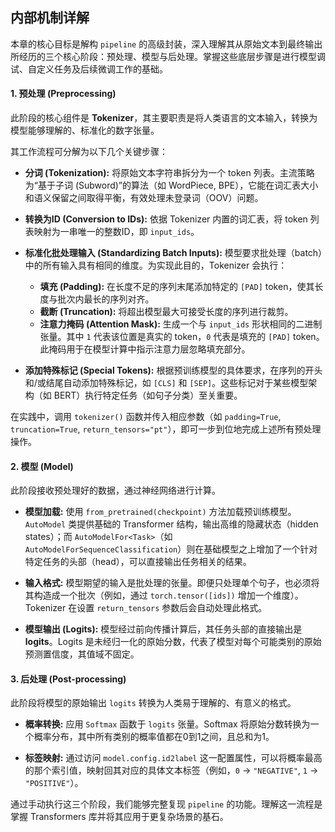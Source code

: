## 内部机制详解

本章的核心目标是解构 `pipeline` 的高级封装，深入理解其从原始文本到最终输出所经历的三个核心阶段：预处理、模型与后处理。掌握这些底层步骤是进行模型调试、自定义任务及后续微调工作的基础。

#### 1. 预处理 (Preprocessing)

此阶段的核心组件是 **Tokenizer**，其主要职责是将人类语言的文本输入，转换为模型能够理解的、标准化的数字张量。

其工作流程可分解为以下几个关键步骤：

* **分词 (Tokenization):**
  将原始文本字符串拆分为一个 token 列表。主流策略为“基于子词 (Subword)”的算法（如 WordPiece, BPE），它能在词汇表大小和语义保留之间取得平衡，有效处理未登录词（OOV）问题。

* **转换为ID (Conversion to IDs):**
  依据 Tokenizer 内置的词汇表，将 token 列表映射为一串唯一的整数ID，即 `input_ids`。

* **标准化批处理输入 (Standardizing Batch Inputs):**
  模型要求批处理（batch）中的所有输入具有相同的维度。为实现此目的，Tokenizer 会执行：

  * **填充 (Padding):** 在长度不足的序列末尾添加特定的 `[PAD]` token，使其长度与批次内最长的序列对齐。
  * **截断 (Truncation):** 将超出模型最大可接受长度的序列进行裁剪。
  * **注意力掩码 (Attention Mask):** 生成一个与 `input_ids` 形状相同的二进制张量。其中 `1` 代表该位置是真实的 token，`0` 代表是填充的 `[PAD]` token。此掩码用于在模型计算中指示注意力层忽略填充部分。

* **添加特殊标记 (Special Tokens):**
  根据预训练模型的具体要求，在序列的开头和/或结尾自动添加特殊标记，如 `[CLS]` 和 `[SEP]`。这些标记对于某些模型架构（如 BERT）执行特定任务（如句子分类）至关重要。

在实践中，调用 `tokenizer()` 函数并传入相应参数（如 `padding=True`, `truncation=True`, `return_tensors="pt"`），即可一步到位地完成上述所有预处理操作。

#### 2. 模型 (Model)

此阶段接收预处理好的数据，通过神经网络进行计算。

* **模型加载:**
  使用 `from_pretrained(checkpoint)` 方法加载预训练模型。`AutoModel` 类提供基础的 Transformer 结构，输出高维的隐藏状态（hidden states）；而 `AutoModelFor<Task>`（如 `AutoModelForSequenceClassification`）则在基础模型之上增加了一个针对特定任务的头部（head），可以直接输出任务相关的结果。

* **输入格式:**
  模型期望的输入是批处理的张量。即便只处理单个句子，也必须将其构造成一个批次（例如，通过 `torch.tensor([ids])` 增加一个维度）。Tokenizer 在设置 `return_tensors` 参数后会自动处理此格式。

* **模型输出 (Logits):**
  模型经过前向传播计算后，其任务头部的直接输出是 **logits**。Logits 是未经归一化的原始分数，代表了模型对每个可能类别的原始预测置信度，其值域不固定。

#### 3. 后处理 (Post-processing)

此阶段将模型的原始输出 `logits` 转换为人类易于理解的、有意义的格式。

* **概率转换:**
  应用 `Softmax` 函数于 `logits` 张量。Softmax 将原始分数转换为一个概率分布，其中所有类别的概率值都在0到1之间，且总和为1。

* **标签映射:**
  通过访问 `model.config.id2label` 这一配置属性，可以将概率最高的那个索引值，映射回其对应的具体文本标签（例如，`0` -> `"NEGATIVE"`, `1` -> `"POSITIVE"`）。

通过手动执行这三个阶段，我们能够完整复现 `pipeline` 的功能。理解这一流程是掌握 Transformers 库并将其应用于更复杂场景的基石。